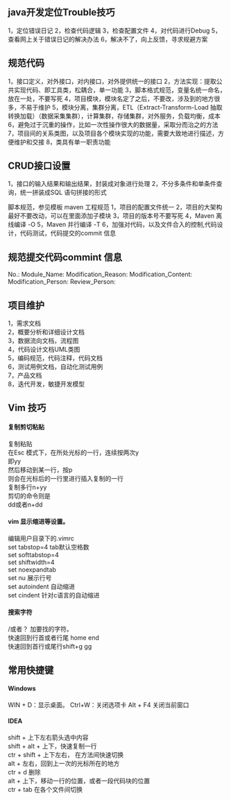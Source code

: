## java开发定位Trouble技巧
1，定位错误日记
2，检查代码逻辑
3，检查配置文件
4，对代码进行Debug
5，查看网上关于错误日记的解决办法
6，解决不了，向上反馈，寻求规避方案

## 规范代码
1，接口定义，对外接口，对内接口，对外提供统一的接口 
2，方法实现：提取公共实现代码、即工具类，松耦合，单一功能
3，脚本格式规范，变量名统一命名，放在一处，不要写死
4，项目模块，模块名定了之后，不要改，涉及到的地方很多，不易于维护
5，模块分离，集群分离，ETL（Extract-Transform-Load 抽取转换加载）（数据采集集群），计算集群，存储集群，对外服务，负载均衡，成本
6，避免过于沉重的操作，比如一次性操作很大的数据量，采取分而治之的方法
7，项目间的关系类图，以及项目各个模块实现的功能，需要大致地进行描述，方便维护和交接
8，类具有单一职责功能

## CRUD接口设置
   
   1，接口的输入结果和输出结果，封装成对象进行处理
   2，不分多条件和单条件查询，统一拼装成SQL 语句拼接的形式
   
脚本规范，参见模板
maven 工程规范
1，项目的配置文件统一
2，项目的大架构最好不要改动，可以在里面添加子模块
3，项目的版本号不要写死
4，Maven 离线编译 -O
5，Maven 并行编译 -T
6，加强对代码，以及文件合入的控制,代码设计，代码测试，代码提交的commit 信息

## 规范提交代码commint 信息
No.: 
Module_Name: 
Modification_Reason: 
Modification_Content: 
Modification_Person: 
Review_Person:

## 项目维护
1，需求文档  
2，概要分析和详细设计文档  
3，数据流向文档，流程图  
4，代码设计文档UML类图   
5，编码规范，代码注释，代码文档  
6，测试用例文档，自动化测试用例   
7，产品文档  
8，迭代开发，敏捷开发模型  

## Vim 技巧

#### 复制剪切粘贴

复制粘贴  
在Esc 模式下，在所处光标的一行，连续按两次y  
即yy  
然后移动到某一行，按p  
则会在光标后的一行里进行插入复制的一行  
复制多行n+yy  
剪切的命令则是  
dd或者n+dd  

#### vim 显示缩进等设置。  

编辑用户目录下的.vimrc  
set tabstop=4   tab默认空格数  
set softtabstop=4  
set shiftwidth=4   
set noexpandtab   
set nu 展示行号  
set autoindent 自动缩进  
set cindent 针对c语言的自动缩进  

#### 搜索字符

/或者？  加要找的字符。  
快速回到行首或者行尾  home end  
快速回到首行或尾行shift+g gg

## 常用快捷键
#### Windows

WIN + D：显示桌面。
Ctrl+W：关闭选项卡
Alt + F4 关闭当前窗口

#### IDEA

shift + 上下左右箭头选中内容  
shift + alt + 上下，快速复制一行  
ctr + shift + 上下左右， 在方法间快速切换  
alt + 左右，回到上一次的光标所在的地方  
ctr + d 删除  
alt + 上下，移动一行的位置，或者一段代码块的位置  
ctr + tab 在各个文件间切换  